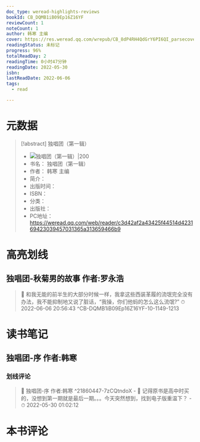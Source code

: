 ```yaml
---
doc_type: weread-highlights-reviews
bookId: CB_DQMB1iB09Ep16Z16YF
reviewCount: 1
noteCount: 1
author: 韩寒 主编
cover: https://res.weread.qq.com/wrepub/CB_8dP4RH4QdGrY6PI6QI_parsecover
readingStatus: 未标记
progress: 96%
totalReadDay: 2
readingTime: 0小时47分钟
readingDate: 2022-05-30
isbn: 
lastReadDate: 2022-06-06
tags:
  - read

---
```

# 元数据
> [!abstract] 独唱团（第一辑）
> - ![ 独唱团（第一辑）|200](https://res.weread.qq.com/wrepub/CB_8dP4RH4QdGrY6PI6QI_parsecover)
> - 书名： 独唱团（第一辑）
> - 作者： 韩寒 主编
> - 简介： 
> - 出版时间： 
> - ISBN： 
> - 分类： 
> - 出版社： 
> - PC地址：https://weread.qq.com/web/reader/c3d42af2a43425f44514d423169423039457031365a313659466b9

# 高亮划线

## 独唱团-秋菊男的故事 作者:罗永浩

> 📌 和我无能的前半生的大部分时候一样，我拿这些西装革履的流氓完全没有办法，我不能抑制地又说了脏话，“我操，你们他蚂的怎么这么流氓?” 
> ⏱ 2022-06-06 20:56:43 ^CB-DQMB1iB09Ep16Z16YF-10-1149-1213

# 读书笔记

## 独唱团-序 作者:韩寒

### 划线评论
> 📌 独唱团-序 作者:韩寒  ^21860447-7zCQtndoX
    - 💭 记得原书是高中时买的，没想到第一期就是最后一期。。。今天突然想到，找到电子版重温下？
    - ⏱ 2022-05-30 01:02:12
   
# 本书评论

